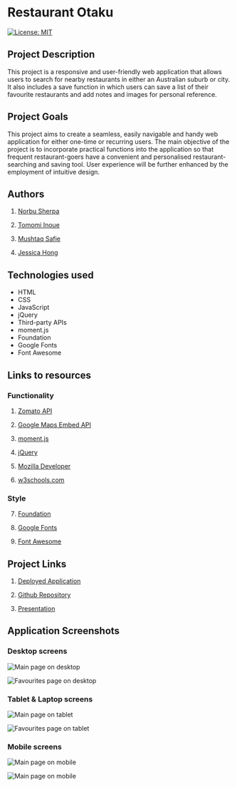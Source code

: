 # Restaurant Otaku

[![License: MIT](https://img.shields.io/badge/License-MIT-yellow.svg)](https://opensource.org/licenses/MIT)

## Project Description

This  project is a responsive and user-friendly web application that allows users to search for nearby restaurants in either an Australian suburb or city. It also includes a save function in which users can save a list of their favourite restaurants and add notes and images for personal reference. 

## Project Goals

This project aims to create a seamless, easily navigable and handy web application for either one-time or recurring users. The main objective of the project is to incorporate practical functions into the application so that frequent restaurant-goers have a convenient and personalised restaurant-searching and saving tool. User experience will be further enhanced by the employment of intuitive design.

## Authors

 1. [Norbu Sherpa](https://github.com/norbu-s)

 2. [Tomomi Inoue](https://github.com/Chib1co)

 3. [Mushtaq Safie](https://github.com/MushtaqSafie)

 4. [Jessica Hong](https://github.com/jkaho)
 
## Technologies used 

- HTML
- CSS
- JavaScript
- jQuery
- Third-party APIs
- moment.js
- Foundation
- Google Fonts
- Font Awesome

## Links to resources

### Functionality

1. [Zomato API](https://developers.zomato.com/api?lang=id)

2. [Google Maps Embed API](https://developers.google.com/maps/documentation/embed/get-started)

3. [moment.js](https://momentjs.com/)

4. [jQuery](https://jquery.com/)

5. [Mozilla Developer](https://developer.mozilla.org/en-US/)

6. [w3schools.com](https://www.w3schools.com/js/)

### Style

7. [Foundation](https://get.foundation/sites/docs/)

8. [Google Fonts](https://fonts.google.com/)

9. [Font Awesome](https://fontawesome.com/)

## Project Links

1. [Deployed Application](https://jkaho.github.io/restaurant-otaku/)

2. [Github Repository](https://github.com/jkaho/restaurant-otaku)

3. [Presentation](https://docs.google.com/presentation/d/13OJRzDyKJnPH8hX9Oeu7KBEiyI5FBBdLljsr6YqIxbA/edit?usp=sharing)

## Application Screenshots

### Desktop screens

![Main page on desktop](Assets/images/screenshot-desktop.png)

![Favourites page on desktop](Assets/images/screenshot-desktop-2.png)

### Tablet & Laptop screens 

![Main page on tablet](Assets/images/screenshot-tablet.png)

![Favourites page on tablet](Assets/images/screenshot-tablet-2.png)

### Mobile screens 

![Main page on mobile](Assets/images/screenshot-mobile.png)

![Main page on mobile](Assets/images/screenshot-mobile-2.png)
